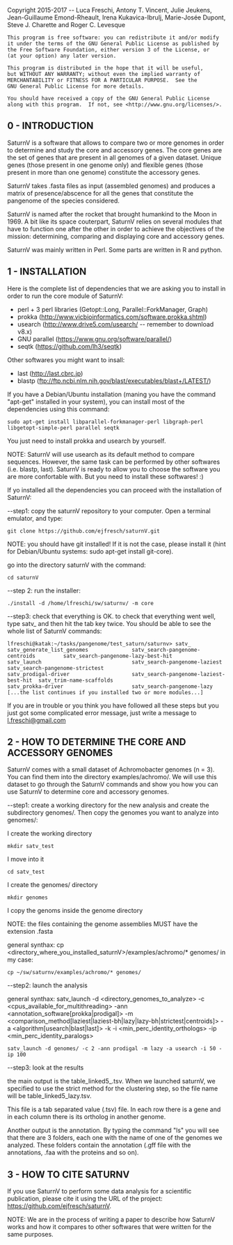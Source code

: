 Copyright 2015-2017 -- Luca Freschi, Antony T. Vincent, Julie Jeukens, Jean-Guillaume Emond-Rheault, Irena Kukavica-Ibrulj, Marie-Josée Dupont, Steve J. Charette and Roger C. Levesque

    This program is free software: you can redistribute it and/or modify
    it under the terms of the GNU General Public License as published by
    the Free Software Foundation, either version 3 of the License, or
    (at your option) any later version.

    This program is distributed in the hope that it will be useful,
    but WITHOUT ANY WARRANTY; without even the implied warranty of
    MERCHANTABILITY or FITNESS FOR A PARTICULAR PURPOSE.  See the
    GNU General Public License for more details.

    You should have received a copy of the GNU General Public License
    along with this program.  If not, see <http://www.gnu.org/licenses/>.



0 - INTRODUCTION
------------------
SaturnV is a software that allows to compare two or more genomes in order to determine and study the core and accessory genes. The core genes are the set of genes that are present in all genomes of a given dataset. Unique genes (those present in one genome only) and flexible genes (those present in more than one genome) constitute the accessory genes.

SaturnV takes .fasta files as input (assembled genomes) and produces a matrix of presence/abscence for all the genes that constitute the pangenome of the species considered.

SaturnV is named after the rocket that brought humankind to the Moon in 1969. A bit like its space couterpart, SaturnV relies on several modules that have to function one after the other in order to achieve the objectives of the mission: determining, comparing and displaying core and accessory genes.


SaturnV was mainly written in Perl. Some parts are written in R and python.


1 - INSTALLATION
-----------------
Here is the complete list of dependencies that we are asking you to install in order to run the core module of SaturnV:
* perl + 3 perl libraries (Getopt::Long, Parallel::ForkManager, Graph)
* prokka (http://www.vicbioinformatics.com/software.prokka.shtml)
* usearch (http://www.drive5.com/usearch/ -- remember to download v8.x)
* GNU parallel (https://www.gnu.org/software/parallel/)
* seqtk (https://github.com/lh3/seqtk)

Other softwares you might want to insall:
* last (http://last.cbrc.jp)
* blastp (ftp://ftp.ncbi.nlm.nih.gov/blast/executables/blast+/LATEST/)

If you have a Debian/Ubuntu installation (maning you have the command "apt-get" installed in your system), you can install most of the dependencies using this command: 
```
sudo apt-get install libparallel-forkmanager-perl libgraph-perl libgetopt-simple-perl parallel seqtk
```

You just need to install prokka and usearch by yourself.


NOTE: SaturnV will use usearch as its default method to compare sequences. However, the same task can be performed by other softwares (i.e. blastp, last). SaturnV is ready to allow you to choose the software you are more confortable with. But you need to install these softwares! :)



If yo installed all the dependencies you can proceed with the installation of SaturnV:

--step1: copy the saturnV repository to your computer. Open a terminal emulator, and type:
```
git clone https://github.com/ejfresch/saturnV.git
```

NOTE: you should have git installed! If it is not the case, please install it (hint for Debian/Ubuntu systems: sudo apt-get install git-core).

go into the directory saturnV with the command:
```
cd saturnV
```

--step 2: run the installer:
```
./install -d /home/lfreschi/sw/saturnv/ -m core
```

--step3: check that everything is OK.
to check that everything went well, type satv_ and then hit the tab key twice. You should be able to see the whole list of SaturnV commands:

```
lfreschi@katak:~/tasks/pangenome/test_saturn/saturnv> satv_
satv_generate_list_genomes              satv_search-pangenome-centroids         satv_search-pangenome-lazy-best-hit
satv_launch                             satv_search-pangenome-laziest           satv_search-pangenome-strictest
satv_prodigal-driver                    satv_search-pangenome-laziest-best-hit  satv_trim-name-scaffolds
satv_prokka-driver                      satv_search-pangenome-lazy 
[...the list continues if you installed two or more modules...]
```

If you are in trouble or you think you have followed all these steps but you just got some complicated error message, just write a message to l.freschi@gmail.com



2 - HOW TO DETERMINE THE CORE AND ACCESSORY GENOMES
----------------------------------------------------

SaturnV comes with a small dataset of Achromobacter genomes (n = 3). You can find them into the directory examples/achromo/. We will use this dataset to go through the SaturnV commands and show you how you can use SaturnV to determine core and accessory genomes.

--step1: create a working directory for the new analysis and create the subdirectory genomes/. Then copy the genomes you want to analyze into genomes/:

I create the working directory
```
mkdir satv_test
```

I move into it
```
cd satv_test
```

I create the genomes/ directory
```
mkdir genomes
```

I copy the genoms inside the genome directory

NOTE: the files containing the genome assemblies MUST have the extension .fasta

general synthax: cp <directory_where_you_installed_saturnV>/examples/achromo/* genomes/
in my case:
```
cp ~/sw/saturnv/examples/achromo/* genomes/
```


--step2: launch the analysis

general synthax: satv_launch -d <directory_genomes_to_analyze> -c <cpus_available_for_multithreading> -ann <annotation_software[prokka|prodigal]> -m <comparison_method[laziest|laziest-bh|lazy|lazy-bh|strictest|centroids]> -a <algorithm[usearch|blast|last]> -k <expression> -i <min_perc_identity_orthologs> -ip <min_perc_identity_paralogs>


```
satv_launch -d genomes/ -c 2 -ann prodigal -m lazy -a usearch -i 50 -ip 100
```


--step3: look at the results

the main output is the table_linked5_<method>.tsv. When we launched saturnV, we specified to use the strict method for the clustering step, so the file name will be table_linked5_lazy.tsv.

This file is a tab separated value (.tsv) file. In each row there is a gene and in each column there is its ortholog in another genome.

Another output is the annotation. By typing the command "ls" you will see that there are 3 folders, each one with the name of one of the genomes we analyzed. These folders contain the annotation (.gff file with the annotations, .faa with the proteins and so on).



3 - HOW TO CITE SATURNV
-----------------------
If you use SaturnV to perform some data analysis for a scientific publication, please cite it using the URL of the project: https://github.com/ejfresch/saturnV. 

NOTE: We are in the process of writing a paper to describe how SaturnV works and how it compares to other softwares that were written for the same purposes.

